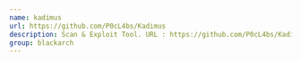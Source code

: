 ```yaml
---
name: kadimus
url: https://github.com/P0cL4bs/Kadimus
description: Scan & Exploit Tool. URL : https://github.com/P0cL4bs/Kadimus Groups : blackarch blackarch-webapp blackarch-exploitation blackarch-scanner
group: blackarch
---
```

